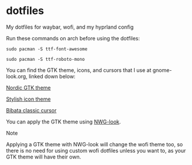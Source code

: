 # dotfiles
My dotfiles for waybar, wofi, and my hyprland config

Run these commands on arch before using the dotfiles:

```
sudo pacman -S ttf-font-awesome
```
```
sudo pacman -S ttf-roboto-mono
```
You can find the GTK theme, icons, and cursors that I use at gnome-look.org, linked down below:

[Nordic GTK theme](https://www.gnome-look.org/p/1267246/)

[Stylish icon theme](https://www.gnome-look.org/p/1886541)

[Bibata classic cursor](https://www.gnome-look.org/p/1914826)

You can apply the GTK theme using [NWG-look](https://github.com/nwg-piotr/nwg-look).

> [!NOTE]
> Applying a GTK theme with NWG-look will change the wofi theme too, so there is no need for using custom wofi dotfiles unless you want to, as your GTK theme will have their own. 
